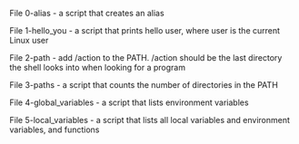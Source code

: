 File 0-alias - a script that creates an alias

File 1-hello_you - a script that prints hello user, where user is the current Linux user

File 2-path - add /action to the PATH. /action should be the last directory the shell looks into when looking for a program

File 3-paths - a script that counts the number of directories in the PATH

File 4-global_variables - a script that lists environment variables

File 5-local_variables - a script that lists all local variables and environment variables, and functions


